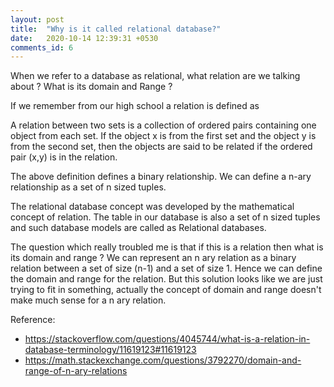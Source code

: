 ```yaml
---
layout: post
title:  "Why is it called relational database?"
date:   2020-10-14 12:39:31 +0530
comments_id: 6
---
```


When we refer to a database as relational, what relation are we talking about ? What is its domain and Range ?

<!--more-->

If we remember from our high school a relation is defined as 

A relation between two sets is a collection of ordered pairs containing one object from each set. If the object x is from the first set and the object y is from the second set, then the objects are said to be related if the ordered pair (x,y) is in the relation.

The above definition defines a binary relationship. We can define a n-ary relationship as a set of n sized tuples. 

The relational database concept was developed by the mathematical concept of relation. The table in our database is also a set of n sized tuples and such database models are called as Relational databases.

The question which really troubled me is that if this is a relation then what is its domain and range ?
We can represent an n ary relation as a binary relation between a set of size (n-1) and a set of size 1. Hence we can define the domain and range for the relation. But this solution looks like we are just trying to fit in something, actually the concept of domain and range doesn't make much sense for a n ary relation.


Reference: 
* https://stackoverflow.com/questions/4045744/what-is-a-relation-in-database-terminology/11619123#11619123
* https://math.stackexchange.com/questions/3792270/domain-and-range-of-n-ary-relations